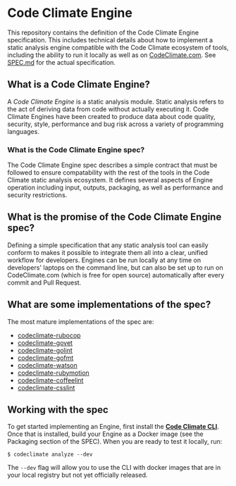 # Code Climate Engine

This repository contains the definition of the Code Climate Engine specification. This includes technical details about how to implement a static analysis engine compatible with the Code Climate ecosystem of tools, including the ability to run it locally as well as on [CodeClimate.com](https://codeclimate.com/). See [SPEC.md](../../spec/analyzers/SPEC.md) for the actual specification.

## What is a Code Climate Engine?

A _Code Climate Engine_ is a static analysis module. Static analysis refers to the
act of deriving data from code without actually executing it. Code Climate Engines
have been created to produce data about code quality, security, style, performance and bug risk across a variety of programming languages.

### What is the Code Climate Engine spec?

The Code Climate Engine spec describes a simple contract that must be followed to
ensure compatability with the rest of the tools in the Code Climate static analysis
ecosystem. It defines several aspects of Engine operation including input, outputs, packaging, as well as performance and security restrictions.

## What is the promise of the Code Climate Engine spec?

Defining a simple specification that any static analysis tool can easily conform
to makes it possible to integrate them all into a clear, unified workflow for developers. Engines can be run locally at any time on developers' laptops on the command line, but can also be set up to run on CodeClimate.com (which is free for open source) automatically after every commit and Pull Request.

## What are some implementations of the spec?

The most mature implementations of the spec are:

* [codeclimate-rubocop](https://github.com/codeclimate/codeclimate-rubocop)
* [codeclimate-govet](https://github.com/codeclimate-community/codeclimate-govet)
* [codeclimate-golint](https://github.com/codeclimate-community/codeclimate-golint)
* [codeclimate-gofmt](https://github.com/codeclimate-community/codeclimate-gofmt)
* [codeclimate-watson](https://github.com/codeclimate-community/codeclimate-watson)
* [codeclimate-rubymotion](https://github.com/HipByte/codeclimate-rubymotion)
* [codeclimate-coffeelint](https://github.com/codeclimate/codeclimate-coffeelint)
* [codeclimate-csslint](https://github.com/codeclimate/codeclimate-csslint)

## Working with the spec

To get started implementing an Engine, first install the **[Code Climate CLI](https://github.com/codeclimate/codeclimate)**. Once that is installed, build your Engine as a Docker image (see the Packaging section of the SPEC). When you are ready to test it locally, run:

    $ codeclimate analyze --dev

The `--dev` flag will allow you to use the CLI with docker images that are in your local registry but not yet officially released.
